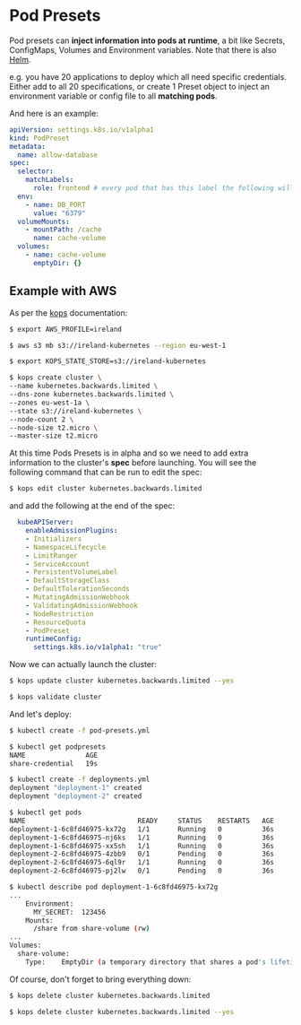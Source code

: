 # Pod Presets

Pod presets can **inject information into pods at runtime**, a bit like Secrets, ConfigMaps, Volumes and Environment variables. Note that there is also [Helm](https://helm.sh).

e.g. you have 20 applications to deploy which all need specific credentials. Either add to all 20 specifications, or create 1 Preset object to inject an environment variable or config file to all **matching pods**.

And here is an example:

```yaml
apiVersion: settings.k8s.io/v1alpha1
kind: PodPreset
metadata:
  name: allow-database
spec:
  selector:
    matchLabels:
      role: frontend # every pod that has this label the following will apply to
  env:
    - name: DB_PORT
      value: "6379"
  volumeMounts:
    - mountPath: /cache
      name: cache-volume
  volumes:
    - name: cache-volume
      emptyDir: {}
```

## Example with AWS

As per the [kops](../../../docs/kops.md) documentation:

```bash
$ export AWS_PROFILE=ireland

$ aws s3 mb s3://ireland-kubernetes --region eu-west-1

$ export KOPS_STATE_STORE=s3://ireland-kubernetes

$ kops create cluster \
--name kubernetes.backwards.limited \
--dns-zone kubernetes.backwards.limited \
--zones eu-west-1a \
--state s3://ireland-kubernetes \
--node-count 2 \
--node-size t2.micro \
--master-size t2.micro
```

At this time Pods Presets is in alpha and so we need to add extra information to the cluster's **spec** before launching. You will see the following command that can be run to edit the spec:

```bash
$ kops edit cluster kubernetes.backwards.limited
```

and add the following at the end of the spec:

```yaml
  kubeAPIServer:
    enableAdmissionPlugins:
    - Initializers
    - NamespaceLifecycle
    - LimitRanger
    - ServiceAccount
    - PersistentVolumeLabel
    - DefaultStorageClass
    - DefaultTolerationSeconds
    - MutatingAdmissionWebhook
    - ValidatingAdmissionWebhook
    - NodeRestriction
    - ResourceQuota
    - PodPreset
    runtimeConfig:
      settings.k8s.io/v1alpha1: "true"
```

Now we can actually launch the cluster:

```bash
$ kops update cluster kubernetes.backwards.limited --yes

$ kops validate cluster
```

And let's deploy:

```bash
$ kubectl create -f pod-presets.yml

$ kubectl get podpresets
NAME               AGE
share-credential   19s

$ kubectl create -f deployments.yml
deployment "deployment-1" created
deployment "deployment-2" created

$ kubectl get pods
NAME                            READY     STATUS    RESTARTS   AGE
deployment-1-6c8fd46975-kx72g   1/1       Running   0          36s
deployment-1-6c8fd46975-nj6ks   1/1       Running   0          36s
deployment-1-6c8fd46975-xx5sh   1/1       Running   0          36s
deployment-2-6c8fd46975-4zbb9   0/1       Pending   0          36s
deployment-2-6c8fd46975-6ql9r   1/1       Running   0          36s
deployment-2-6c8fd46975-pj2lw   0/1       Pending   0          36s

$ kubectl describe pod deployment-1-6c8fd46975-kx72g
...
    Environment:
      MY_SECRET:  123456
    Mounts:
      /share from share-volume (rw)
...
Volumes:
  share-volume:
    Type:    EmptyDir (a temporary directory that shares a pod's lifetime)
```

Of course, don't forget to bring everything down:

```bash
$ kops delete cluster kubernetes.backwards.limited

$ kops delete cluster kubernetes.backwards.limited --yes
```

